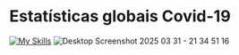 # Estatísticas globais Covid-19
[![My Skills](https://skillicons.dev/icons?i=react,vite,tailwind)](https://skillicons.dev)
![Desktop Screenshot 2025 03 31 - 21 34 51 16](https://github.com/user-attachments/assets/fca645a7-4591-4a2a-8e7d-81896b3b318b)

